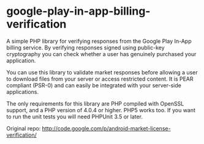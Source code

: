 google-play-in-app-billing-verification
===================================
A simple PHP library for verifying responses from the Google Play In-App billing service. By verifying responses signed using public-key cryptography you can check whether a user has genuinely purchased your application.

You can use this library to validate market responses before allowing a user to download files from your server or access restricted content. It is PEAR compliant (PSR-0) and can easily be integrated with your server-side applications.

The only requirements for this library are PHP compiled with OpenSSL support, and a PHP version of 4.0.4 or higher. PHP5 works too. If you want to run the unit tests you will need PHPUnit 3.5 or later.

Original repo: http://code.google.com/p/android-market-license-verification/

